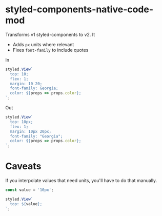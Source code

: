 # styled-components-native-code-mod

Transforms v1 styled-components to v2. It

* Adds `px` units where relevant
* Fixes `font-family` to include quotes

In

```js
styled.View`
  top: 10;
  flex: 1;
  margin: 10 20;
  font-family: Georgia;
  color: ${props => props.color};
`;
```

Out

```js
styled.View`
  top: 10px;
  flex: 1;
  margin: 10px 20px;
  font-family: "Georgia";
  color: ${props => props.color};
`;
```

# Caveats

If you interpolate values that need units, you'll have to do that manually.

```js
const value = '10px';

styled.View`
  top: ${value};
`;
```
